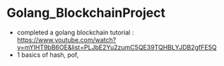 # Golang_BlockchainProject
- completed a golang blockchain tutorial : https://www.youtube.com/watch?v=mYlHT9bB6OE&list=PLJbE2Yu2zumC5QE39TQHBLYJDB2gfFE5Q
- 1 basics of hash, pof,